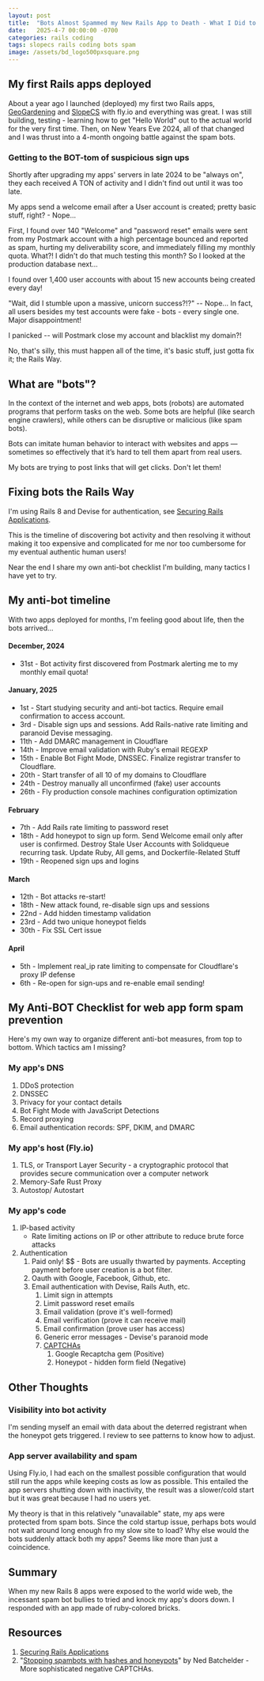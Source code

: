 ```yaml
---
layout: post
title:  "Bots Almost Spammed my New Rails App to Death - What I Did to Stop Them"
date:   2025-4-7 00:00:00 -0700
categories: rails coding
tags: slopecs rails coding bots spam
image: /assets/bd_logo500pxsquare.png
---
```


## My first Rails apps deployed

About a year ago I launched (deployed) my first two Rails apps, [GeoGardening](https://geogardening.app/) and [SlopeCS](https://slopecs.com/) with fly.io and everything was great. I was still building, testing - learning how to get "Hello World" out to the actual world for the very first time. Then, on New Years Eve 2024, all of that changed and I was thrust into a 4-month ongoing battle against the spam bots.

### Getting to the BOT-tom of suspicious sign ups

Shortly after upgrading my apps' servers in late 2024 to be "always on", they each received A TON of activity and I didn't find out until it was too late.

My apps send a welcome email after a User account is created; pretty basic stuff, right? - Nope... 

First, I found over 140 "Welcome" and "password reset" emails were sent from my Postmark account with a high percentage bounced and reported as spam, hurting my deliverability score, and immediately filling my monthly quota. What?! I didn't do that much testing this month? So I looked at the production database next...

I found over 1,400 user accounts with about 15 new accounts being created every day! 

"Wait, did I stumble upon a massive, unicorn success?!?" -- Nope... In fact, all users besides my test accounts were fake - bots - every single one. Major disappointment! 

I panicked -- will Postmark close my account and blacklist my domain?!

No, that's silly, this must happen all of the time, it's basic stuff, just gotta fix it; the Rails Way. 

## What are "bots"?

In the context of the internet and web apps, bots (robots) are automated programs that perform tasks on the web. Some bots are helpful (like search engine crawlers), while others can be disruptive or malicious (like spam bots). 

Bots can imitate human behavior to interact with websites and apps — sometimes so effectively that it’s hard to tell them apart from real users.

My bots are trying to post links that will get clicks. Don't let them!

## Fixing bots the Rails Way

I'm using Rails 8 and Devise for authentication, see [Securing Rails Applications](https://edgeguides.rubyonrails.org/security.html). 

This is the timeline of discovering bot activity and then resolving it without making it too expensive and complicated for me nor too cumbersome for my eventual authentic human users!

Near the end I share my own anti-bot checklist I'm building, many tactics I have yet to try.

## My anti-bot timeline 

With two apps deployed for months, I'm feeling good about life, then the bots arrived...

#### December, 2024 
- 31st - Bot activity first discovered from Postmark alerting me to my monthly email quota!
#### January, 2025 
- 1st - Start studying security and anti-bot tactics. Require email confirmation to access account. 
- 3rd - Disable sign ups and sessions. Add Rails-native rate limiting and paranoid Devise messaging.
- 11th - Add DMARC management in Cloudflare
- 14th - Improve email validation with Ruby's email REGEXP
- 15th - Enable Bot Fight Mode, DNSSEC. Finalize registrar transfer to Cloudflare.
- 20th - Start transfer of all 10 of my domains to Cloudflare
- 24th - Destroy manually all unconfirmed (fake) user accounts 
- 26th - Fly production console machines configuration optimization
#### February 
- 7th - Add Rails rate limiting to password reset
- 18th - Add honeypot to sign up form. Send Welcome email only after user is confirmed. Destroy Stale User Accounts with Solidqueue recurring task. Update Ruby, All gems, and Dockerfile-Related Stuff
- 19th - Reopened sign ups and logins
#### March 
- 12th - Bot attacks re-start!
- 18th - New attack found, re-disable sign ups and sessions
- 22nd - Add hidden timestamp validation
- 23rd - Add two unique honeypot fields
- 30th - Fix SSL Cert issue
#### April 
- 5th - Implement real_ip rate limiting to compensate for Cloudflare's proxy IP defense
- 6th - Re-open for sign-ups and re-enable email sending! 

## My Anti-BOT Checklist for web app form spam prevention

Here's my own way to organize different anti-bot measures, from top to bottom. Which tactics am I missing?

### My app's DNS
1. DDoS protection
2. DNSSEC
3. Privacy for your contact details
4. Bot Fight Mode with JavaScript Detections 
5. Record proxying
6. Email authentication records: SPF, DKIM, and DMARC

### My app's host (Fly.io)
1. TLS, or Transport Layer Security - a cryptographic protocol that provides secure communication over a computer network
2. Memory-Safe Rust Proxy
3. Autostop/ Autostart

### My app's code 
1. IP-based activity
    - Rate limiting actions on IP or other attribute to reduce brute force attacks 
2. Authentication
    1. Paid only! $$ - Bots are usually thwarted by payments. Accepting payment before user creation is a bot filter.
    2. Oauth with Google, Facebook, Github, etc.
    3. Email authentication with Devise, Rails Auth, etc. 
        1. Limit sign in attempts
        2. Limit password reset emails
        3. Email validation (prove it's well-formed)
        4. Email verification (prove it can receive mail)
        5. Email confirmation (prove user has access)
        7. Generic error messages - Devise's paranoid mode
        7. [CAPTCHAs](https://edgeguides.rubyonrails.org/security.html#captchas)
            1. Google Recaptcha gem (Positive)
            2. Honeypot - hidden form field (Negative)

## Other Thoughts

### Visibility into bot activity

I'm sending myself an email with data about the deterred registrant  when the honeypot gets triggered. I review to see patterns to know how to adjust.

### App server availability and spam

Using Fly.io, I had each on the smallest possible configuration that would still run the apps while keeping costs as low as possible. This entailed the app servers shutting down with inactivity, the result was a slower/cold start but it was great because I had no users yet. 

My theory is that in this relatively "unavailable" state, my aps were protected from spam bots. Since the cold startup issue, perhaps bots would not wait around long enough fro my slow site to load? Why else would the bots suddenly attack both my apps? Seems like more than just a coincidence.

## Summary

When my new Rails 8 apps were exposed to the world wide web, the incessant spam bot bullies to tried and knock my app's doors down. I responded with an app made of ruby-colored bricks. 

## Resources

1. [Securing Rails Applications](https://edgeguides.rubyonrails.org/security.html) 
2. "[Stopping spambots with hashes and honeypots](https://nedbatchelder.com/text/stopbots.html)" by Ned Batchelder - More sophisticated negative CAPTCHAs. 
